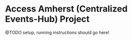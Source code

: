 # Access Amherst (Centralized Events-Hub) Project

@TODO setup, running instructions should go here!